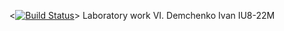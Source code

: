 <[![Build Status](https://travis-ci.org/SvyazBPZ/lab07.svg?branch=master)](https://travis-ci.org/SvyazBPZ/lab07)>
Laboratory work VI. Demchenko Ivan IU8-22M
